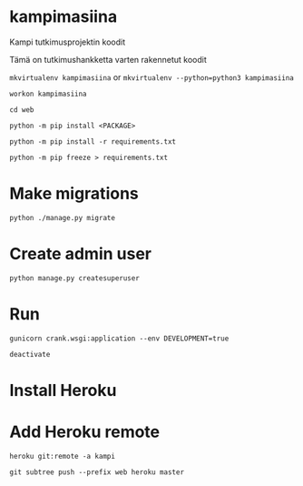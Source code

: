 # kampimasiina
Kampi tutkimusprojektin koodit

Tämä on tutkimushankketta varten rakennetut koodit

`mkvirtualenv kampimasiina`
or
`mkvirtualenv --python=python3 kampimasiina`

`workon kampimasiina`

`cd web`

`python -m pip install <PACKAGE>`

`python -m pip install -r requirements.txt`

`python -m pip freeze > requirements.txt`

# Make migrations
`python ./manage.py migrate`

# Create admin user
`python manage.py createsuperuser`

# Run
`gunicorn crank.wsgi:application --env DEVELOPMENT=true`

`deactivate`

# Install Heroku

# Add Heroku remote
`heroku git:remote -a kampi`

`git subtree push --prefix web heroku master`

